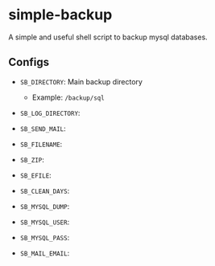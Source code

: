 simple-backup
=============

A simple and useful shell script to backup mysql databases.

## Configs

* `SB_DIRECTORY`: Main backup directory
    * Example: `/backup/sql`

* `SB_LOG_DIRECTORY`:

* `SB_SEND_MAIL`:

* `SB_FILENAME`:

* `SB_ZIP`:

* `SB_EFILE`:

* `SB_CLEAN_DAYS`:

* `SB_MYSQL_DUMP`:

* `SB_MYSQL_USER`:

* `SB_MYSQL_PASS`:

* `SB_MAIL_EMAIL`:
